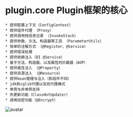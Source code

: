 # plugin.core Plugin框架的核心
	* 提供配置上下文（ConfigContext）
	* 提供组件代理 （Proxy）
	* 提供调用栈信息记录 （InvokeStack）
	* 提供参数、方法、构造器等工具 （ParameterUtils）
	* 简单的注解方式 （@Register、@Service）
	* 提供错误处理
	* 提供依赖注入（DI @Service）
	* 基于方法、构造器、以及属性的拦截器（AOP）
	* 提供属性注入 （@Property）
	* 提供资源注入 （@Resource）
	* 提供bean管理与注入（和组件不同）
	* jdk和cglib代理以及双代理模式
	* 单例与非单例支持
	* 热更新功能（ClassHotUpdater）
	* 调用加密功能（@Encrypt）
![avatar](https://ufomedia.oss-cn-beijing.aliyuncs.com/QQ20191014-190318.png)
